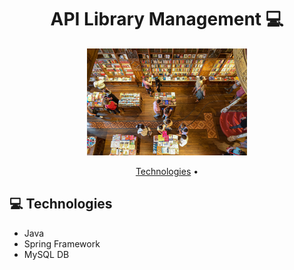 <h1 align="center" style="font-weight: bold;">API Library Management 💻</h1>

<p align="center">
    <img style="align-items: center;" src=".\src\main\resources\assets\library-img.jpg" width="256"/> 
</p>

<p align="center">
    <a href="#tech">Technologies</a> • 
</p>

<h2 id="tech">💻 Technologies</h2>

- Java
- Spring Framework
- MySQL DB
